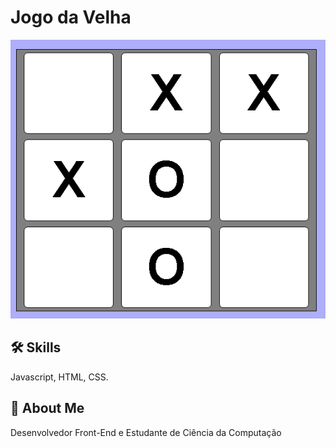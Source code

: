 
# Jogo da Velha



![Com algumas jogadas](img2.png " logo")



## 🛠 Skills
Javascript, HTML, CSS.


## 🚀 About Me
Desenvolvedor Front-End e Estudante de Ciência da Computação

